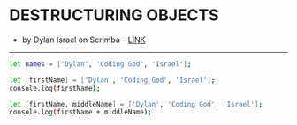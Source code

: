 # DESTRUCTURING OBJECTS

* by Dylan Israel on Scrimba - [LINK](https://scrimba.com/p/p4Mrt9/c4vJdha)

---------------------------------

```bash
let names = ['Dylan', 'Coding God', 'Israel'];
```

```bash
let [firstName] = ['Dylan', 'Coding God', 'Israel'];
console.log(firstName);
```

```bash
let [firstName, middleName] = ['Dylan', 'Coding God', 'Israel'];
console.log(firstName + middleName);
```
